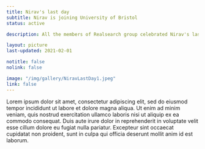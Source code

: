 ```yaml
---
title: Nirav's last day
subtitle: Nirav is joining University of Bristol
status: active

description: All the members of Realsearch group celebrated Nirav's last day at NCSU seminar room with plethora of delicious foods!. 

layout: picture
last-updated: 2021-02-01

notitle: false
nolink: false 

image: "/img/gallery/NiravLastDay1.jpeg"
link: false
---
```


Lorem ipsum dolor sit amet, consectetur adipiscing elit, sed do eiusmod tempor incididunt ut labore et dolore magna aliqua. Ut enim ad minim veniam, quis nostrud exercitation ullamco laboris nisi ut aliquip ex ea commodo consequat. Duis aute irure dolor in reprehenderit in voluptate velit esse cillum dolore eu fugiat nulla pariatur. Excepteur sint occaecat cupidatat non proident, sunt in culpa qui officia deserunt mollit anim id est laborum.
